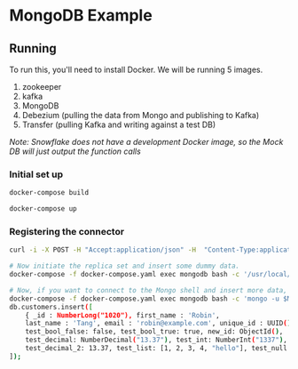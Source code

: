 # MongoDB Example

## Running

To run this, you'll need to install Docker. We will be running 5 images.

1. zookeeper
2. kafka
3. MongoDB
4. Debezium (pulling the data from Mongo and publishing to Kafka)
5. Transfer (pulling Kafka and writing against a test DB)

_Note: Snowflake does not have a development Docker image, so the Mock DB will just output the function calls_

### Initial set up
```sh
docker-compose build

docker-compose up

```

### Registering the connector
```sh
curl -i -X POST -H "Accept:application/json" -H  "Content-Type:application/json" http://localhost:8083/connectors/ -d @register-mongodb-connector.json

# Now initiate the replica set and insert some dummy data.
docker-compose -f docker-compose.yaml exec mongodb bash -c '/usr/local/bin/init-inventory.sh'

# Now, if you want to connect to the Mongo shell and insert more data, go right ahead
docker-compose -f docker-compose.yaml exec mongodb bash -c 'mongo -u $MONGODB_USER -p $MONGODB_PASSWORD --authenticationDatabase admin inventory'
db.customers.insert([
    { _id : NumberLong("1020"), first_name : 'Robin',
    last_name : 'Tang', email : 'robin@example.com', unique_id : UUID(),
    test_bool_false: false, test_bool_true: true, new_id: ObjectId(),
    test_decimal: NumberDecimal("13.37"), test_int: NumberInt("1337"),
    test_decimal_2: 13.37, test_list: [1, 2, 3, 4, "hello"], test_null: null, test_ts: Timestamp(42, 1), test_nested_object: {a: { b: { c: "hello"}}}}
]);
```
